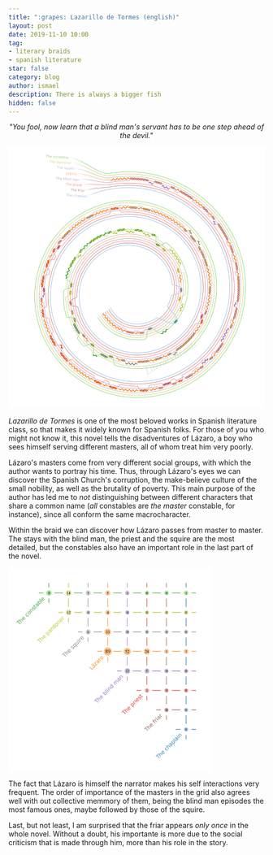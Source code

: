 ```yaml
---
title: ":grapes: Lazarillo de Tormes (english)"
layout: post
date: 2019-11-10 10:00
tag:
- literary braids
- spanish literature
star: false
category: blog
author: ismael
description: There is always a bigger fish
hidden: false
---
```


<p style="text-align: center;"> <i> "You fool, now learn that a blind man's servant has to be
one step ahead of the devil."</i> </p>

![Trenza del Lazarillo](../braids/lazarillo_eng_only_braid.png)

*Lazarillo de Tormes* is one of the most beloved works in Spanish literature class, so that makes it widely known for Spanish folks. For those of you who might not know it, this novel tells the disadventures of Lázaro, a boy who sees himself serving different masters, all of whom treat him very poorly.

Lázaro's masters come from very different social groups, with which the author wants to portray his time. Thus, through Lázaro's eyes we can discover the Spanish Church's corruption, the make-believe culture of the small nobility, as well as the brutality of poverty. This main purpose of the author has led me to *not* distinguishing between different characters that share a common name (*all* constables are *the master* constable, for instance), since all conform the same macrocharacter. 

Within the braid we can discover how Lázaro passes from master to master. The stays with the blind man, the priest and the squire are the most detailed, but the constables also have an important role in the last part of the novel.

<div class="side-by-side">
    <div class="toleft">
        <img class="image" src="../braids/lazarillo_eng_only_grid.png" alt="Lazarillo" width="400">
    </div>
    <div class="toright">
 <p style="margin-top:3mm;">
        The fact that Lázaro is himself the narrator makes his self interactions very frequent. The order of importance of the masters in the grid also agrees well with out collective memmory of them, being the blind man episodes the most famous ones, maybe followed by those of the squire.   </p>
        <p> Last, but not least, I am surprised that the friar appears <i>only once</i> in the whole novel. Without a doubt, his importante is more due to the social criticism that is made through him, more than his role in the story. </p>
    </div>
</div>

